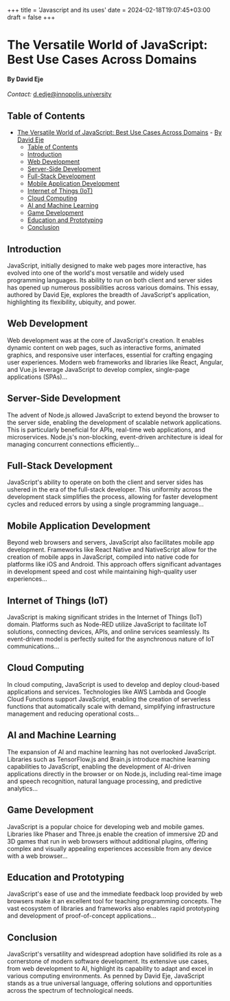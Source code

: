 +++
title = 'Javascript and its uses'
date = 2024-02-18T19:07:45+03:00
draft = false
+++


# The Versatile World of JavaScript: Best Use Cases Across Domains
#### By David Eje
*Contact:* [d.edje@innopolis.university](mailto:d.edje@innopolis.university)

## Table of Contents
- [The Versatile World of JavaScript: Best Use Cases Across Domains](#the-versatile-world-of-javascript-best-use-cases-across-domains)
      - [By David Eje](#by-david-eje)
  - [Table of Contents](#table-of-contents)
  - [Introduction](#introduction)
  - [Web Development](#web-development)
  - [Server-Side Development](#server-side-development)
  - [Full-Stack Development](#full-stack-development)
  - [Mobile Application Development](#mobile-application-development)
  - [Internet of Things (IoT)](#internet-of-things-iot)
  - [Cloud Computing](#cloud-computing)
  - [AI and Machine Learning](#ai-and-machine-learning)
  - [Game Development](#game-development)
  - [Education and Prototyping](#education-and-prototyping)
  - [Conclusion](#conclusion)


## Introduction
JavaScript, initially designed to make web pages more interactive, has evolved into one of the world's most versatile and widely used programming languages. Its ability to run on both client and server sides has opened up numerous possibilities across various domains. This essay, authored by David Eje, explores the breadth of JavaScript's application, highlighting its flexibility, ubiquity, and power.

## Web Development
Web development was at the core of JavaScript's creation. It enables dynamic content on web pages, such as interactive forms, animated graphics, and responsive user interfaces, essential for crafting engaging user experiences. Modern web frameworks and libraries like React, Angular, and Vue.js leverage JavaScript to develop complex, single-page applications (SPAs)...

## Server-Side Development
The advent of Node.js allowed JavaScript to extend beyond the browser to the server side, enabling the development of scalable network applications. This is particularly beneficial for APIs, real-time web applications, and microservices. Node.js's non-blocking, event-driven architecture is ideal for managing concurrent connections efficiently...

## Full-Stack Development
JavaScript's ability to operate on both the client and server sides has ushered in the era of the full-stack developer. This uniformity across the development stack simplifies the process, allowing for faster development cycles and reduced errors by using a single programming language...

## Mobile Application Development
Beyond web browsers and servers, JavaScript also facilitates mobile app development. Frameworks like React Native and NativeScript allow for the creation of mobile apps in JavaScript, compiled into native code for platforms like iOS and Android. This approach offers significant advantages in development speed and cost while maintaining high-quality user experiences...

## Internet of Things (IoT)
JavaScript is making significant strides in the Internet of Things (IoT) domain. Platforms such as Node-RED utilize JavaScript to facilitate IoT solutions, connecting devices, APIs, and online services seamlessly. Its event-driven model is perfectly suited for the asynchronous nature of IoT communications...

## Cloud Computing
In cloud computing, JavaScript is used to develop and deploy cloud-based applications and services. Technologies like AWS Lambda and Google Cloud Functions support JavaScript, enabling the creation of serverless functions that automatically scale with demand, simplifying infrastructure management and reducing operational costs...

## AI and Machine Learning
The expansion of AI and machine learning has not overlooked JavaScript. Libraries such as TensorFlow.js and Brain.js introduce machine learning capabilities to JavaScript, enabling the development of AI-driven applications directly in the browser or on Node.js, including real-time image and speech recognition, natural language processing, and predictive analytics...

## Game Development
JavaScript is a popular choice for developing web and mobile games. Libraries like Phaser and Three.js enable the creation of immersive 2D and 3D games that run in web browsers without additional plugins, offering complex and visually appealing experiences accessible from any device with a web browser...

## Education and Prototyping
JavaScript's ease of use and the immediate feedback loop provided by web browsers make it an excellent tool for teaching programming concepts. The vast ecosystem of libraries and frameworks also enables rapid prototyping and development of proof-of-concept applications...

## Conclusion
JavaScript's versatility and widespread adoption have solidified its role as a cornerstone of modern software development. Its extensive use cases, from web development to AI, highlight its capability to adapt and excel in various computing environments. As penned by David Eje, JavaScript stands as a true universal language, offering solutions and opportunities across the spectrum of technological needs.
